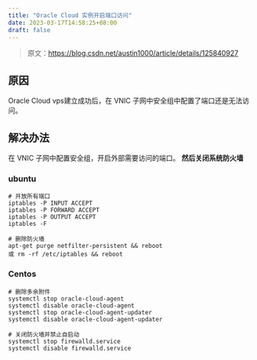 ```yaml
---
title: "Oracle Cloud 实例开启端口访问"
date: 2023-03-17T14:58:25+08:00
draft: false
---
```


> 原文：https://blog.csdn.net/austin1000/article/details/125840927  ## 原因 Oracle Cloud vps建立成功后，在 VNIC 子网中安全组中配置了端口还是无法访问。  ## 解决办法 在 VNIC 子网中配置安全组，开启外部需要访问的端口。 **然后关闭系统防火墙** ### ubuntu ```shell # 开放所有端口 iptables -P INPUT ACCEPT iptables -P FORWARD ACCEPT iptables -P OUTPUT ACCEPT iptables -F  # 删除防火墙 apt-get purge netfilter-persistent && reboot 或 rm -rf /etc/iptables && reboot ```  ### Centos ```shell # 删除多余附件 systemctl stop oracle-cloud-agent systemctl disable oracle-cloud-agent systemctl stop oracle-cloud-agent-updater systemctl disable oracle-cloud-agent-updater  # 关闭防火墙并禁止自启动 systemctl stop firewalld.service systemctl disable firewalld.service ```
